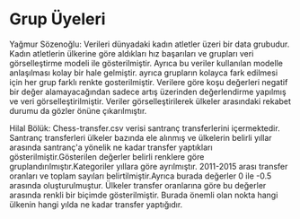 # Grup Üyeleri
Yağmur Sözenoğlu: Verileri dünyadaki kadın atletler üzeri bir data grubudur.
Kadın atletlerin ülkerine göre aldıkları hız başarıları ve grupları veri görselleştirme modeli ile gösterilmiştir. Ayrıca bu veriler kullanılan modelle anlaşılması kolay bir hale gelmiştir. ayrıca grupların kolayca fark edilmesi için her grup farklı renkte gosterilmiştir.
Verilere göre koşu değerleri negatif bir değer alamayacağından sadece artış üzerinden değerlendirme yapılmış ve veri görselleştirilmiştir.
Veriler görselleştirilerek ülkeler arasındaki rekabet durumu da gözler önüne çıkarılmıştır.

Hilal Bölük: Chess-transfer.csv verisi santranç transferlerini içermektedir. Santranç transferleri ülkeler bazında ele alınmış ve ülkelerin belirli yıllar arasında santranç'a yönelik ne kadar transfer yaptıkları gösterilmiştir.Gösterilen değerler belirli renklere göre gruplandırılmıştır.Kategoriler yıllara göre ayrılmıştır. 2011-2015 arası transfer oranları ve toplam sayıları belirtilmiştir.Ayrıca burada değerler 0 ile -0.5 arasında oluşturulmuştur. Ülkeler transfer oranlarına göre bu değerler arasında renkli bir biçimde gösterilmiştir. Burada önemli olan nokta hangi ülkenin hangi yılda ne kadar transfer yaptığıdır. 
